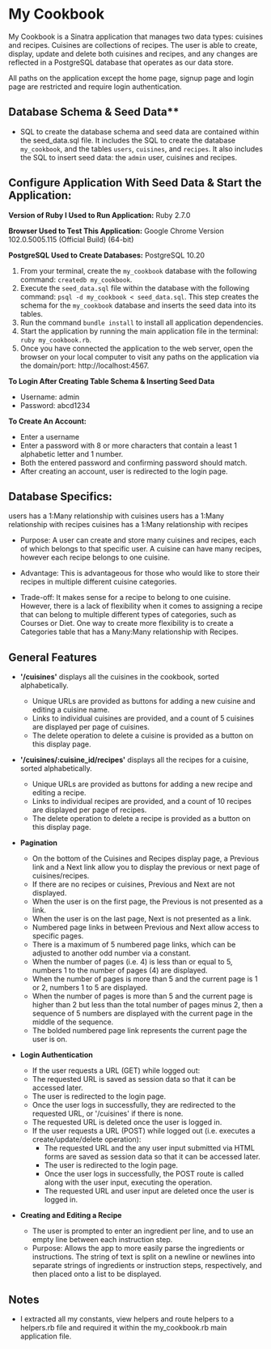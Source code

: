 # My Cookbook
My Cookbook is a Sinatra application that manages two data types: cuisines and recipes. Cuisines are collections of recipes. The user is able to create, display, update and delete both cuisines and recipes, and any changes are reflected in a PostgreSQL database that operates as our data store.

All paths on the application except the home page, signup page and login page are restricted and require login authentication.

## Database Schema & Seed Data**
- SQL to create the database schema and seed data are contained within the seed_data.sql file. It includes the SQL to create the database `my_cookbook`, and the tables `users`, `cuisines`, and `recipes`. It also includes the SQL to insert seed data: the `admin` user, cuisines and recipes.

## Configure Application With Seed Data & Start the Application:
**Version of Ruby I Used to Run Application:**
Ruby 2.7.0

**Browser Used to Test This Application:**
Google Chrome Version 102.0.5005.115 (Official Build) (64-bit)

**PostgreSQL Used to Create Databases:**
PostgreSQL 10.20

1. From your terminal, create the `my_cookbook` database with the following command: `createdb my_cookbook`.
2. Execute the `seed_data.sql` file within the database with the following command:
`psql -d my_cookbook < seed_data.sql`. This step creates the schema for the `my_cookbook` database and inserts the seed data into its tables.
3. Run the command `bundle install` to install all application dependencies.  
4. Start the application by running the main application file in the terminal: `ruby my_cookbook.rb`.
5.  Once you have connected the application to the web server, open the browser on your local computer to visit any paths on the application via the domain/port: http://localhost:4567.

**To Login After Creating Table Schema & Inserting Seed Data**
- Username: admin
- Password: abcd1234

**To Create An Account:**
- Enter a username
- Enter a password with 8 or more characters that contain a least 1 alphabetic letter and 1 number.
- Both the entered password and confirming password should match.
- After creating an account, user is redirected to the login page.

## Database Specifics:
users has a 1:Many relationship with cuisines
users has a 1:Many relationship with recipes
cuisines has a 1:Many relationship with recipes

- Purpose: A user can create and store many cuisines and recipes, each of which belongs to that specific user. A cuisine can have many recipes, however each recipe belongs to one cuisine.

- Advantage: This is advantageous for those who would like to store their recipes in multiple different cuisine categories. 

- Trade-off: It makes sense for a recipe to belong to one cuisine. However, there is a lack of flexibility when it comes to assigning a recipe that can belong to multiple different types of categories, such as Courses or Diet. One way to create more flexibility is to create a Categories table that has a Many:Many relationship with Recipes.

## General Features
- **'/cuisines'** displays all the cuisines in the cookbook, sorted alphabetically. 
	- Unique URLs are provided as buttons for adding a new cuisine and editing a cuisine name. 
	- Links to individual cuisines are provided, and a count of 5 cuisines are displayed per page of cuisines. 
	- The delete operation to delete a cuisine is provided as a button on this display page.

- **'/cuisines/:cuisine_id/recipes'** displays all the recipes for a cuisine, sorted alphabetically. 
	- Unique URLs are provided as buttons for adding a new recipe and editing a recipe. 
	- Links to individual recipes are provided, and a count of 10 recipes are displayed per page of recipes. 
	- The delete operation to delete a recipe is provided as a button on this display page.

- **Pagination**
	- On the bottom of the Cuisines and Recipes display page, a Previous link and a Next link allow you to display the previous or next page of cuisines/recipes.
    - If there are no recipes or cuisines, Previous and Next are not displayed. 
    - When the user is on the first page, the Previous is not presented as a link.
    - When the user is on the last page, Next is not presented as a link.  
	- Numbered page links in between Previous and Next allow access to specific pages. 
    - There is a maximum of 5 numbered page links, which can be adjusted to another odd number via a constant. 
    - When the number of pages (i.e. 4) is less than or equal to 5, numbers 1 to the number of pages (4) are displayed.
    - When the number of pages is more than 5 and the current page is 1 or 2, numbers 1 to 5 are displayed.
    - When the number of pages is more than 5 and the current page is higher than 2 but less than the total number of pages minus 2, then a sequence of 5 numbers are displayed with the current page in the middle of the sequence.   
    - The bolded numbered page link represents the current page the user is on.
	
- **Login Authentication**
	- If the user requests a URL (GET) while logged out:
    - The requested URL is saved as session data so that it can be accessed later. 
    - The user is redirected to the login page. 
    - Once the user logs in successfully, they are redirected to the requested URL, or '/cuisines' if there is none. 
    - The requested URL is deleted once the user is logged in.
  - If the user requests a URL (POST) while logged out (i.e. executes a create/update/delete operation):
    - The requested URL and the any user input submitted via HTML forms are saved as session data so that it can be accessed later. 
    - The user is redirected to the login page. 
    - Once the user logs in successfully, the POST route is called along with the user input, executing the operation. 
    - The requested URL and user input are deleted once the user is logged in.
 
- **Creating and Editing a Recipe**
	- The user is prompted to enter an ingredient per line, and to use an empty line between each instruction step.
	- Purpose: Allows the app to more easily parse the ingredients or instructions. The string of text is split on a newline or newlines into separate strings of ingredients or instruction steps, respectively, and then placed onto a list to be displayed.

## Notes
  - I extracted all my constants, view helpers and route helpers to a helpers.rb file and required it within the my_cookbook.rb main application file. 
